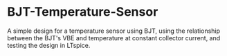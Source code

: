 # BJT-Temperature-Sensor
A simple design for a temperature sensor using BJT, using the relationship between the BJT's VBE and temperature at constant collector current, and testing the design in LTspice.
